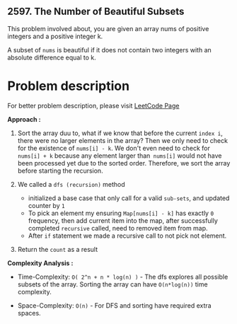 ## 2597. The Number of Beautiful Subsets

This problem involved about, you are given an array nums of positive integers and a positive integer k.<br/>

A subset of `nums` is beautiful if it does not contain two integers with an absolute difference equal to k.<br/>

# Problem description

For better problem description, please visit [LeetCode Page](https://leetcode.com/problems/the-number-of-beautiful-subsets/description/)

**Approach :**<br/>

1. Sort the array duu to, what if we know that before the current `index i`, there were no larger elements in the array? Then we only need to check for the existence of `nums[i] - k`. We don't even need to check for `nums[i] + k` because any element larger than` nums[i]` would not have been processed yet due to the sorted order. Therefore, we sort the array before starting the recursion.

2. We called a `dfs (recursion)` method

   - initialized a base case that only call for a valid `sub-sets`, and updated counter by `1`
   - To pick an element my ensuring `Map[nums[i] - k]` has exactly `0` frequency, then add current item into the map, after successfully completed `recursive` called, need to removed item from map.
   - After `if` statement we made a recursive call to not pick not element.

3. Return the `count` as a result

**Complexity Analysis :**<br/>

- Time-Complexity: `O( 2^n + n * log(n) )` - The dfs explores all possible subsets of the array. Sorting the array can have `O(n*log(n))` time complexity.

- Space-Complexity: `O(n)` - For DFS and sorting have required extra spaces.